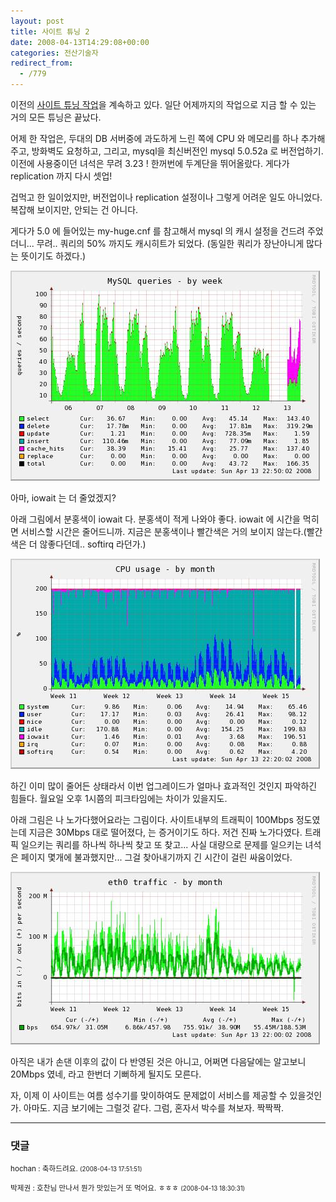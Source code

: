```yaml
---
layout: post
title: 사이트 튜닝 2
date: 2008-04-13T14:29:08+00:00
categories: 전산기술자
redirect_from:
  - /779
---
```


이전의 <a href="http://jinto.pe.kr/764" target="_blank">사이트 튜닝 작업</a>을 계속하고 있다. 일단 어제까지의 작업으로 지금 할 수 있는 거의 모든 튜닝은 끝났다.

어제 한 작업은, 두대의 DB 서버중에 과도하게 느린 쪽에 CPU 와 메모리를 하나 추가해주고, 방화벽도 요청하고, 그리고, mysql을 최신버전인 mysql 5.0.52a 로 버전업하기. 이전에 사용중이던 녀석은 무려 3.23 ! 한꺼번에 두계단을 뛰어올랐다. 게다가 replication 까지 다시 셋업!

겁먹고 한 일이었지만, 버전업이나 replication 설정이나 그렇게 어려운 일도 아니었다. 복잡해 보이지만, 안되는 건 아니다.

게다가 5.0 에 들어있는 my-huge.cnf 를 참고해서 mysql 의 캐시 설정을 건드려 주었더니... 무려.. 쿼리의 50% 까지도 캐시히트가 되었다. (동일한 쿼리가 장난아니게 많다는 뜻이기도 하겠다.)

![ ](/assets/media/uploads_1_hk10.JPG)

아마, iowait 는 더 줄었겠지?

아래 그림에서 분홍색이 iowait 다. 분홍색이 적게 나와야 좋다. iowait 에 시간을 먹히면 서비스할 시간은 줄어드니까. 지금은 분홍색이나 빨간색은 거의 보이지 않는다.(빨간색은 더 않좋다던데.. softirq 라던가.)

![ ](/assets/media/uploads_1_jk11.JPG)

 

하긴 이미 많이 줄어든 상태라서 이번 업그레이드가 얼마나 효과적인 것인지 파악하긴 힘들다. 월요일 오후 1시쯤의 피크타임에는 차이가 있을지도.

아래 그림은 나 노가다했어요라는 그림이다. 사이트내부의 트래픽이 100Mbps 정도였는데 지금은 30Mbps 대로 떨어졌다, 는 증거이기도 하다. 저건 진짜 노가다였다. 트래픽 일으키는 쿼리를 하나씩 하나씩 찾고 또 찾고... 사실 대량으로 문제를 일으키는 녀석은 페이지 몇개에 불과했지만... 그걸 찾아내기까지 긴 시간이 걸린 싸움이었다.

![ ](/assets/media/uploads_1_hk11.JPG)

아직은 내가 손댄 이후의 값이 다 반영된 것은 아니고, 어쩌면 다음달에는 알고보니 20Mbps 였네, 라고 한번더 기뻐하게 될지도 모른다.

자, 이제 이 사이트는 여름 성수기를 맞이하여도 문제없이 서비스를 제공할 수 있을것인가. 아마도. 지금 보기에는 그럴것 같다. 그럼, 혼자서 박수를 쳐보자. 짝짝짝.

* * *

### 댓글



<!--- cmt:1147 --->
<!--- mail: --->
<!--- parent:0 --->

<small class=comment>hochan : 축하드려요. <small>(2008-04-13 17:51:51)</small></small>


<!--- cmt:1148 --->
<!--- mail: --->
<!--- parent:1147 --->

<small class=comment>박제권 : 호찬님 만나서 뭔가 맛있는거 또 먹어요. ㅎㅎㅎ <small>(2008-04-13 18:30:31)</small></small>

